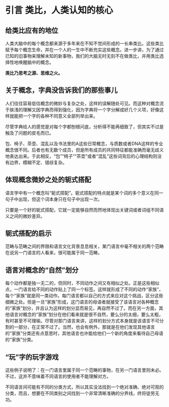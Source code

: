 # 引言 类比，人类认知的核心

## 给类比应有的地位

人类大脑中的每个概念都来源于多年来在不知不觉间形成的一长串类比。这些类比赋予每个概念生命，并在一个人的一生中不断充实这些概念。进一步讲，为了通过已知的旧事物来理解未知的新事物，我们的大脑无时无刻不在做类比，并用类比选择性地唤醒脑中的概念。

**类比乃思考之源、思维之火。**

## 关于概念，字典没告诉我们的那些事儿

人们往往容易低估概念的微妙与复杂之处，这样的误解随处可见。而这种对概念流于肤浅的理解又因字典而得到强化，因为字典将一个字分解成好几个义项，好像这样就能把一个字的各种不同意义全部列举出来。

尽管字典给人的感觉是对每个字都刨根问底，分析得不能再细致了，但其实不过是触及了问题的皮毛而已。

包、椅子、茶壶、混乱以及书法里的A这些日常概念，与质数或者DNA这样的专业概念很不同。后者也有无数个成员，但是所有成员的共同特征都能准确而毫无歧义地表达出来。于此相反，“包”“椅子”“茶壶”或者“混乱”这些词背后的心理结构则没有边界，模糊不定、错综复杂。

## 体现概念微妙之处的轭式搭配

语言学中有一个概念叫“轭式搭配”。轭式搭配的特点就是某个词的多个意义在同一句子中出现，但这个词本身只在句子中出现一次。

只要是一个好的轭式搭配，它就一定能够自然而然地体现出关键词或者词组不同语义之间的微妙差异。

## 轭式搭配的启示

范畴与范畴之间的界限和语言文化背景息息相关，某门语言中毫不相关的两个范畴在说另一门语言的人看来，很可能属于同一范畴。

## 语言对概念的“自然”划分

每个动作都是独一无二的，但同时，不同动作之间又有相似之处。正是这些相似点，一门语言给不同的动作贴上了同一个标签。这样就形成了不同的动作“家族”，每个“家族”就是同一类动作。每门语言都以自己的方式来应对这个挑战，区分这些细微之处。但是一旦“家族”形成，这门语言的母语者就接受了该语言对各种概念的“家族”划分，并且认为这样的划分显而易见，再自然不过了。而在另一方面，其他语言对概念的“家族”划分在他们看来就是很不自然，要么分的太细，要么太粗，有时甚至不可理喻。尽管对那门语言来讲，这样的划分方式本身就是该语言不可分割的一部分，在正常不过了。当然，也会有例外，那就是在他们发现其他语言的“家族”分类还有点意思时，其他语言也许能给他们一个新的角度来看待自己母语的“家族”分类。

## “玩”字的玩字游戏

这些例子说明了：在一门语言里属于同一个范畴的事物，在另一门语言里则未必。不过，这并不意味着不同语言的使用者不能理解对方。

不同语言间可能有不同的分类方式，所以其实没法找到一个绝对准确、绝对可观的分类，而且，想要在不同类别之间找到一个非常清晰准确的分界线，终将徒劳无功。
